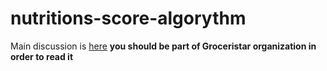 # nutritions-score-algorythm

Main discussion is [here](https://github.com/orgs/GroceriStar/teams/machine-learning/discussions/2) **you should be part of Groceristar organization in order to read it**
